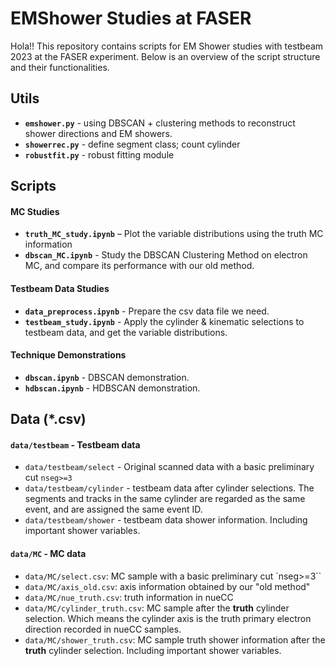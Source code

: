 # EMShower Studies at FASER

Hola!! This repository contains scripts for EM Shower studies with testbeam 2023 at the FASER experiment. Below is an overview of the script structure and their functionalities.

## Utils

- **`emshower.py`** - using DBSCAN + clustering methods to reconstruct shower directions and EM showers.
- **`showerrec.py`** - define segment class; count cylinder
- **`robustfit.py`** - robust fitting module

## Scripts

#### MC Studies

- **`truth_MC_study.ipynb`** – Plot the variable distributions using the truth MC information
- **`dbscan_MC.ipynb`** - Study the DBSCAN Clustering Method on electron MC, and compare its performance with our old method.

#### Testbeam Data Studies

- **`data_preprocess.ipynb`** - Prepare the csv data file we need.
- **`testbeam_study.ipynb`** - Apply the cylinder & kinematic selections to testbeam data, and get the variable distributions.

#### Technique Demonstrations

- **`dbscan.ipynb`** - DBSCAN demonstration.
- **`hdbscan.ipynb`** - HDBSCAN demonstration.

## Data (*.csv)

#### **`data/testbeam`** - Testbeam data
- `data/testbeam/select` - Original scanned data with a basic preliminary cut `nseg>=3`
- `data/testbeam/cylinder` - testbeam data after cylinder selections. The segments and tracks in the same cylinder are regarded as the same event, and are assigned the same event ID.
- `data/testbeam/shower` - testbeam data shower information. Including important shower variables.

#### **`data/MC`** - MC data
- `data/MC/select.csv`: MC sample with a basic preliminary cut `nseg>=3``
- `data/MC/axis_old.csv`: axis information obtained by our "old method"
- `data/MC/nue_truth.csv`: truth information in nueCC 
- `data/MC/cylinder_truth.csv`: MC sample after the **truth** cylinder selection. Which means the cylinder axis is the truth primary electron direction recorded in nueCC samples.
- `data/MC/shower_truth.csv`: MC sample truth shower information after the **truth** cylinder selection. Including important shower variables.
